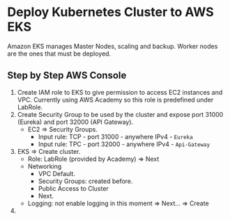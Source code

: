 # Deploy Kubernetes Cluster to AWS EKS

Amazon EKS manages Master Nodes, scaling and backup. Worker nodes are the ones that must be deployed.

## Step by Step AWS Console

1. Create IAM role to EKS to give permission to access EC2 instances and VPC. Currently using AWS Academy so this role is predefined under LabRole.
2. Create Security Group to be used by the cluster and expose port 31000 (Eureka) and port 32000 (API Gateway).
    - EC2 => Security Groups.
        - Input rule: TCP - port 31000 - anywhere IPv4 - `Eureka`
        - Input rule: TPC - port 32000 - anywhere IPv4 - `Api-Gateway`
3. EKS => Create cluster.
    - Role: LabRole (provided by Academy) => Next
    - Networking
        - VPC Default.
        - Security Groups: created before.
        - Public Access to Cluster
        - Next.
    - Logging: not enable logging in this moment => Next... => Create
4. 
